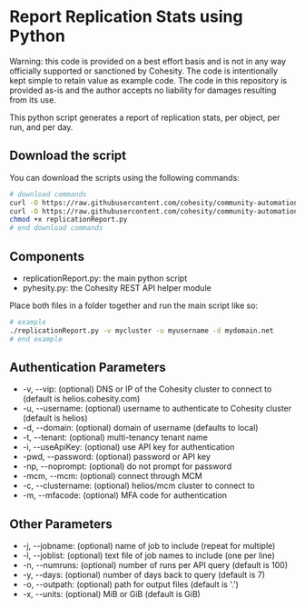 # Report Replication Stats using Python

Warning: this code is provided on a best effort basis and is not in any way officially supported or sanctioned by Cohesity. The code is intentionally kept simple to retain value as example code. The code in this repository is provided as-is and the author accepts no liability for damages resulting from its use.

This python script generates a report of replication stats, per object, per run, and per day.

## Download the script

You can download the scripts using the following commands:

```bash
# download commands
curl -O https://raw.githubusercontent.com/cohesity/community-automation-samples/main/reports/python/replicationReport/replicationReport.py
curl -O https://raw.githubusercontent.com/cohesity/community-automation-samples/main/python/pyhesity.py
chmod +x replicationReport.py
# end download commands
```

## Components

* replicationReport.py: the main python script
* pyhesity.py: the Cohesity REST API helper module

Place both files in a folder together and run the main script like so:

```bash
# example
./replicationReport.py -v mycluster -u myusername -d mydomain.net
# end example
```

## Authentication Parameters

* -v, --vip: (optional) DNS or IP of the Cohesity cluster to connect to (default is helios.cohesity.com)
* -u, --username: (optional) username to authenticate to Cohesity cluster (default is helios)
* -d, --domain: (optional) domain of username (defaults to local)
* -t, --tenant: (optional) multi-tenancy tenant name
* -i, --useApiKey: (optional) use API key for authentication
* -pwd, --password: (optional) password or API key
* -np, --noprompt: (optional) do not prompt for password
* -mcm, --mcm: (optional) connect through MCM
* -c, --clustername: (optional) helios/mcm cluster to connect to
* -m, --mfacode: (optional) MFA code for authentication

## Other Parameters

* -j, --jobname: (optional) name of job to include (repeat for multiple)
* -l, --joblist: (optional) text file of job names to include (one per line)
* -n, --numruns: (optional) number of runs per API query (default is 100)
* -y, --days: (optional) number of days back to query (default is 7)
* -o, --outpath: (optional) path for output files (default is '.')
* -x, --units: (optional) MiB or GiB (default is GiB)
